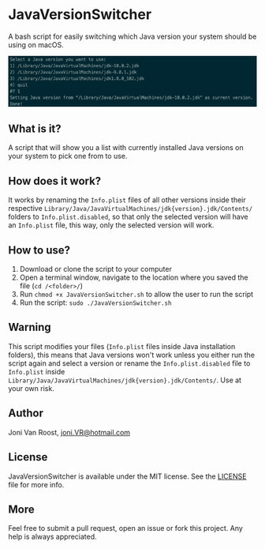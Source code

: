 # JavaVersionSwitcher
A bash script for easily switching which Java version your system should be using on macOS.

![example](https://github.com/JoniVR/JavaVersionSwitcher/blob/master/example.png)

## What is it?
A script that will show you a list with currently installed Java versions on your system to pick one from to use.

## How does it work?
It works by renaming the `Info.plist` files of all other versions inside their respective `Library/Java/JavaVirtualMachines/jdk{version}.jdk/Contents/` folders to `Info.plist.disabled`, so that only the selected version will have an `Info.plist` file, this way, only the selected version will work.

## How to use?
1. Download or clone the script to your computer
2. Open a terminal window, navigate to the location where you saved the file (`cd /<folder>/`)
3. Run `chmod +x JavaVersionSwitcher.sh` to allow the user to run the script
4. Run the script: `sudo ./JavaVersionSwitcher.sh`

## Warning
This script modifies your files (`Info.plist` files inside Java installation folders), this means that Java versions won't work unless you either run the script again and select a version or rename the `Info.plist.disabled` file to `Info.plist` inside `Library/Java/JavaVirtualMachines/jdk{version}.jdk/Contents/`. Use at your own risk.

## Author
Joni Van Roost, joni.VR@hotmail.com

## License
JavaVersionSwitcher is available under the MIT license. See the [LICENSE](https://github.com/JoniVR/JavaVersionSwitcher/blob/master/LICENSE) file for more info.

## More
Feel free to submit a pull request, open an issue or fork this project. Any help is always appreciated.
